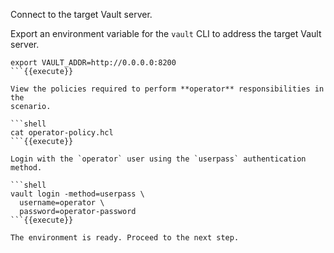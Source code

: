 Connect to the target Vault server.

Export an environment variable for the `vault` CLI to address the target Vault server.

```shell
export VAULT_ADDR=http://0.0.0.0:8200
```{{execute}}

View the policies required to perform **operator** responsibilities in the
scenario.

```shell
cat operator-policy.hcl
```{{execute}}

Login with the `operator` user using the `userpass` authentication method.

```shell
vault login -method=userpass \
  username=operator \
  password=operator-password
```{{execute}}

The environment is ready. Proceed to the next step.